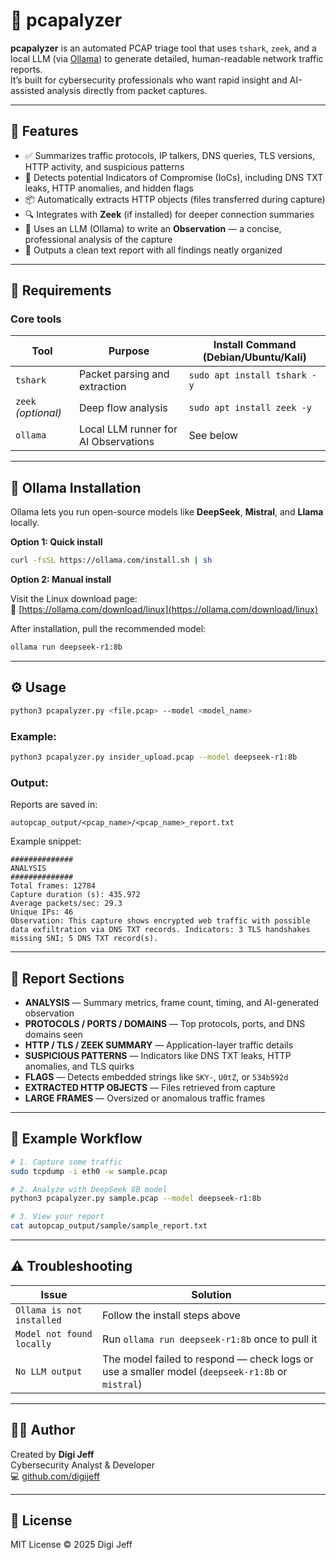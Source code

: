 # 🧠 pcapalyzer

**pcapalyzer** is an automated PCAP triage tool that uses `tshark`, `zeek`, and a local LLM (via [Ollama](https://ollama.com)) to generate detailed, human-readable network traffic reports.  
It’s built for cybersecurity professionals who want rapid insight and AI-assisted analysis directly from packet captures.

---

## 🚀 Features

- ✅ Summarizes traffic protocols, IP talkers, DNS queries, TLS versions, HTTP activity, and suspicious patterns  
- 🧩 Detects potential Indicators of Compromise (IoCs), including DNS TXT leaks, HTTP anomalies, and hidden flags  
- 📦 Automatically extracts HTTP objects (files transferred during capture)  
- 🔍 Integrates with **Zeek** (if installed) for deeper connection summaries  
- 🧠 Uses an LLM (Ollama) to write an **Observation** — a concise, professional analysis of the capture  
- 📄 Outputs a clean text report with all findings neatly organized  

---

## 🧰 Requirements

### Core tools
| Tool | Purpose | Install Command (Debian/Ubuntu/Kali) |
|------|----------|--------------------------------------|
| `tshark` | Packet parsing and extraction | `sudo apt install tshark -y` |
| `zeek` *(optional)* | Deep flow analysis | `sudo apt install zeek -y` |
| `ollama` | Local LLM runner for AI Observations | See below |

---

## 🧠 Ollama Installation

Ollama lets you run open-source models like **DeepSeek**, **Mistral**, and **Llama** locally.

**Option 1: Quick install**

```bash
curl -fsSL https://ollama.com/install.sh | sh
```

**Option 2: Manual install**

Visit the Linux download page:  
🔗 [https://ollama.com/download/linux](https://ollama.com/download/linux)

After installation, pull the recommended model:
```bash
ollama run deepseek-r1:8b
```

---

## ⚙️ Usage

```bash
python3 pcapalyzer.py <file.pcap> --model <model_name>
```

### Example:
```bash
python3 pcapalyzer.py insider_upload.pcap --model deepseek-r1:8b
```

### Output:
Reports are saved in:
```
autopcap_output/<pcap_name>/<pcap_name>_report.txt
```

Example snippet:
```
##############
ANALYSIS
##############
Total frames: 12784
Capture duration (s): 435.972
Average packets/sec: 29.3
Unique IPs: 46
Observation: This capture shows encrypted web traffic with possible data exfiltration via DNS TXT records. Indicators: 3 TLS handshakes missing SNI; 5 DNS TXT record(s).
```

---

## 🧾 Report Sections

- **ANALYSIS** — Summary metrics, frame count, timing, and AI-generated observation  
- **PROTOCOLS / PORTS / DOMAINS** — Top protocols, ports, and DNS domains seen  
- **HTTP / TLS / ZEEK SUMMARY** — Application-layer traffic details  
- **SUSPICIOUS PATTERNS** — Indicators like DNS TXT leaks, HTTP anomalies, and TLS quirks  
- **FLAGS** — Detects embedded strings like `SKY-`, `U0tZ`, or `534b592d`  
- **EXTRACTED HTTP OBJECTS** — Files retrieved from capture  
- **LARGE FRAMES** — Oversized or anomalous traffic frames  

---

## 🧩 Example Workflow

```bash
# 1. Capture some traffic
sudo tcpdump -i eth0 -w sample.pcap

# 2. Analyze with DeepSeek 8B model
python3 pcapalyzer.py sample.pcap --model deepseek-r1:8b

# 3. View your report
cat autopcap_output/sample/sample_report.txt
```

---

## ⚠️ Troubleshooting

| Issue | Solution |
|--------|-----------|
| `Ollama is not installed` | Follow the install steps above |
| `Model not found locally` | Run `ollama run deepseek-r1:8b` once to pull it |
| `No LLM output` | The model failed to respond — check logs or use a smaller model (`deepseek-r1:8b` or `mistral`) |

---

## 🧑‍💻 Author
Created by **Digi Jeff**  
Cybersecurity Analyst & Developer  
💻 [github.com/digijeff](https://github.com/digijeff)

---

## 📜 License
MIT License © 2025 Digi Jeff
